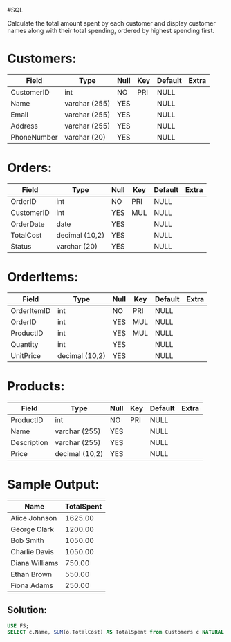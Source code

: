 #SQL 

Calculate the total amount spent by each customer and display customer names along with their total spending, ordered by highest spending first.

Customers:
==================

| Field       | Type          | Null | Key | Default | Extra |
| ----------- | ------------- | ---- | --- | ------- | ----- |
| CustomerID  | int           | NO   | PRI | NULL    |       |
| Name        | varchar (255) | YES  |     | NULL    |       |
| Email       | varchar (255) | YES  |     | NULL    |       |
| Address     | varchar (255) | YES  |     | NULL    |       |
| PhoneNumber | varchar (20)  | YES  |     | NULL    |       |

Orders:
=======

| Field      | Type           | Null | Key | Default | Extra |
| ---------- | -------------- | ---- | --- | ------- | ----- |
| OrderID    | int            | NO   | PRI | NULL    |       |
| CustomerID | int            | YES  | MUL | NULL    |       |
| OrderDate  | date           | YES  |     | NULL    |       |
| TotalCost  | decimal (10,2) | YES  |     | NULL    |       |
| Status     | varchar (20)   | YES  |     | NULL    |       |

OrderItems:
============

| Field       | Type           | Null | Key | Default | Extra |
| ----------- | -------------- | ---- | --- | ------- | ----- |
| OrderItemID | int            | NO   | PRI | NULL    |       |
| OrderID     | int            | YES  | MUL | NULL    |       |
| ProductID   | int            | YES  | MUL | NULL    |       |
| Quantity    | int            | YES  |     | NULL    |       |
| UnitPrice   | decimal (10,2) | YES  |     | NULL    |       |

Products:
=========

| Field       | Type           | Null | Key | Default | Extra |
| ----------- | -------------- | ---- | --- | ------- | ----- |
| ProductID   | int            | NO   | PRI | NULL    |       |
| Name        | varchar (255)  | YES  |     | NULL    |       |
| Description | varchar (255)  | YES  |     | NULL    |       |
| Price       | decimal (10,2) | YES  |     | NULL    |       |

Sample Output:
==============

| Name           | TotalSpent |
| -------------- | ---------- |
| Alice Johnson  | 1625.00    |
| George Clark   | 1200.00    |
| Bob Smith      | 1050.00    |
| Charlie Davis  | 1050.00    |
| Diana Williams | 750.00     |
| Ethan Brown    | 550.00     |
| Fiona Adams    | 250.00     | 

## Solution:

```sql
USE FS;
SELECT c.Name, SUM(o.TotalCost) AS TotalSpent from Customers c NATURAL JOIN Orders o GROUP BY c.Name ORDER BY TotalSpent DESC;
```